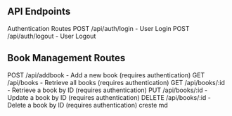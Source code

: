 ## API Endpoints
Authentication Routes
POST /api/auth/login - User Login
POST /api/auth/logout - User Logout

## Book Management Routes
POST /api/addbook - Add a new book (requires authentication)
GET /api/books - Retrieve all books (requires authentication)
GET /api/books/:id - Retrieve a book by ID (requires authentication)
PUT /api/books/:id - Update a book by ID (requires authentication)
DELETE /api/books/:id - Delete a book by ID (requires authentication) creste md